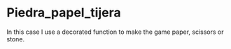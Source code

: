 # Piedra_papel_tijera

In this case I use a decorated function to make the game paper, scissors or stone.
